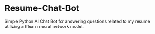 # Resume-Chat-Bot
Simple Python AI Chat Bot for answering questions related to my resume  utilizing a tflearn neural network model.
